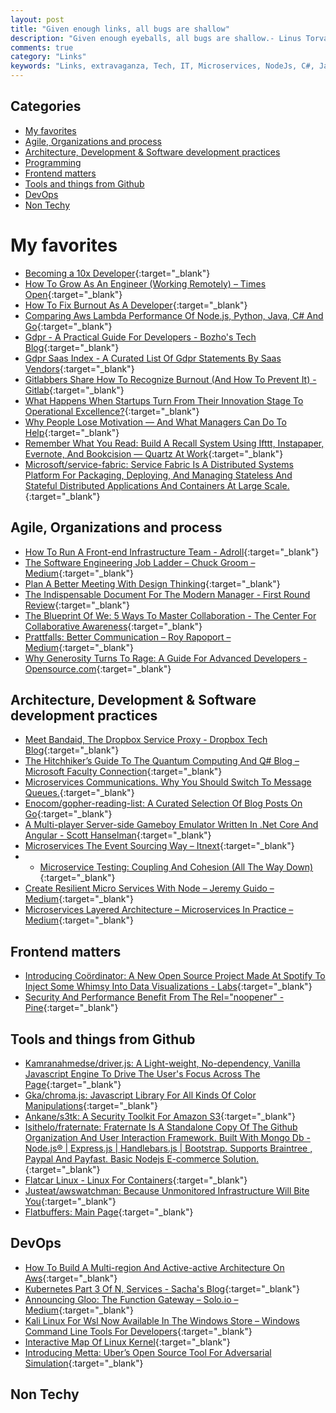 ```yaml
---
layout: post
title: "Given enough links, all bugs are shallow"
description: "Given enough eyeballs, all bugs are shallow.- Linus Torvalds - Linus’s Law"
comments: true
category: "Links"
keywords: "Links, extravaganza, Tech, IT, Microservices, NodeJs, C#, Javascript, Solution architecture"
---
```


## Categories ##
* [My favorites](#favorites)
* [Agile, Organizations and process](#agile)
* [Architecture, Development & Software development practices](#development)
* [Programming](#net)
* [Frontend matters](#web)
* [Tools and things from Github](#tools)
* [DevOps](#devops)
* [Non Techy](#notechhere)

# My favorites<a name="favorites"></a> #
* [Becoming a 10x Developer](https://kateheddleston.com/blog/becoming-a-10x-developer){:target="_blank"}
* [How To Grow As An Engineer (Working Remotely) – Times Open](https://open.nytimes.com/how-to-grow-as-an-engineer-working-remotely-3baff8211f3e){:target="_blank"}
* [How To Fix Burnout As A Developer](https://dev.to/lewismenelaws/how-to-fix-burnout-as-a-developer--4opl){:target="_blank"}
* [Comparing Aws Lambda Performance Of Node.js, Python, Java, C# And Go](https://read.acloud.guru/comparing-aws-lambda-performance-of-node-js-python-java-c-and-go-29c1163c2581){:target="_blank"} 
* [Gdpr - A Practical Guide For Developers - Bozho's Tech Blog](https://techblog.bozho.net/gdpr-practical-guide-developers/){:target="_blank"}
* [Gdpr Saas Index - A Curated List Of Gdpr Statements By Saas Vendors](https://www.gdprsaasindex.com/){:target="_blank"}
* [Gitlabbers Share How To Recognize Burnout (And How To Prevent It) - Gitlab](https://about.gitlab.com/2018/03/08/preventing-burnout/){:target="_blank"}
* [What Happens When Startups Turn From Their Innovation Stage To Operational Excellence?](https://bothsidesofthetable.com/what-happens-when-startups-turn-from-their-innovation-stage-to-operational-excellence-91bee1540e66){:target="_blank"}
* [Why People Lose Motivation — And What Managers Can Do To Help](https://hbr.org/2018/03/why-people-lose-motivation-and-what-managers-can-do-to-help?__s=wakwmyepmhismx8ehtnp){:target="_blank"}
* [Remember What You Read: Build A Recall System Using Ifttt, Instapaper, Evernote, And Bookcision — Quartz At Work](https://work.qz.com/1217245/how-to-make-better-use-of-everything-you-read/){:target="_blank"}
* [Microsoft/service-fabric: Service Fabric Is A Distributed Systems Platform For Packaging, Deploying, And Managing Stateless And Stateful Distributed Applications And Containers At Large Scale.](https://github.com/Microsoft/service-fabric/){:target="_blank"}

## Agile, Organizations and process<a name="agile"></a> ##
* [How To Run A Front-end Infrastructure Team - Adroll](http://tech.adroll.com/blog/frontend/2017/08/29/how-to-run-a-front-end-infrastructure-team.html){:target="_blank"}
* [The Software Engineering Job Ladder – Chuck Groom – Medium](https://medium.com/@cgroom/the-software-engineering-job-ladder-4bf70b4c24f3){:target="_blank"}
* [Plan A Better Meeting With Design Thinking](https://hbr.org/2018/02/plan-a-better-meeting-with-design-thinking){:target="_blank"}
* [The Indispensable Document For The Modern Manager - First Round Review](http://firstround.com/review/the-indispensable-document-for-the-modern-manager/){:target="_blank"}
* [The Blueprint Of We: 5 Ways To Master Collaboration - The Center For Collaborative Awareness](https://www.collaborativeawareness.com/single-post/2016/02/29/The-Blueprint-of-We-5-Ways-to-Master-Collaboration?__s=wakwmyepmhismx8ehtnp){:target="_blank"}
* [Prattfalls: Better Communication – Roy Rapoport – Medium](https://medium.com/@royrapoport/prattfalls-better-communication-54d173d22a90){:target="_blank"}
* [Why Generosity Turns To Rage: A Guide For Advanced Developers - Opensource.com](https://opensource.com/article/18/3/avoid-humiliating-newcomers){:target="_blank"}

## Architecture, Development & Software development practices <a name="development"></a> ##
* [Meet Bandaid, The Dropbox Service Proxy - Dropbox Tech Blog](https://blogs.dropbox.com/tech/2018/03/meet-bandaid-the-dropbox-service-proxy/){:target="_blank"}
* [The Hitchhiker’s Guide To The Quantum Computing And Q# Blog – Microsoft Faculty Connection](https://blogs.msdn.microsoft.com/uk_faculty_connection/2018/02/26/the-hitchhikers-guide-to-the-quantum-computing-and-q-blog/){:target="_blank"}
* [Microservices Communications. Why You Should Switch To Message Queues.](https://dev.to/matteojoliveau/microservices-communications-why-you-should-switch-to-message-queues--48ia){:target="_blank"}
* [Enocom/gopher-reading-list: A Curated Selection Of Blog Posts On Go](https://github.com/enocom/gopher-reading-list){:target="_blank"}
* [A Multi-player Server-side Gameboy Emulator Written In .Net Core And Angular - Scott Hanselman](https://www.hanselman.com/blog/AMultiplayerServersideGameBoyEmulatorWrittenInNETCoreAndAngular.aspx){:target="_blank"}
* [Microservices The Event Sourcing Way – Itnext](https://itnext.io/microservices-the-event-sourcing-way-124a8a772680){:target="_blank"}
* * [Microservice Testing: Coupling And Cohesion (All The Way Down)](https://medium.com/@danielbryantuk/microservice-testing-coupling-and-cohesion-all-the-way-down-b84dacf8cff0?goal=0_7b3139f09c-1a5b28431c-475006605){:target="_blank"}
* [Create Resilient Micro Services With Node – Jeremy Guido – Medium](https://medium.com/@dje_guido/create-resilient-micro-services-with-node-7a304286a901?goal=0_7b3139f09c-0d80905a8c-475006605){:target="_blank"}
* [Microservices Layered Architecture – Microservices In Practice – Medium](https://medium.com/microservices-in-practice/microservices-layered-architecture-88a7fc38d3f1?goal=0_7b3139f09c-0d80905a8c-475006605){:target="_blank"}

## Frontend matters <a name="web"></a> ##
* [Introducing Coördinator: A New Open Source Project Made At Spotify To Inject Some Whimsy Into Data Visualizations - Labs](https://labs.spotify.com/2018/03/02/introducing-coordinator-a-new-open-source-project-made-at-spotify-to-inject-some-whimsy-into-data-visualizations/){:target="_blank"}
* [Security And Performance Benefit From The Rel="noopener" - Pine](https://pineco.de/security-and-performance-benefit-from-the-rel-noopener/){:target="_blank"}

## Tools and things from Github <a name="tools"></a> ##
* [Kamranahmedse/driver.js: A Light-weight, No-dependency, Vanilla Javascript Engine To Drive The User's Focus Across The Page](https://github.com/kamranahmedse/driver.js){:target="_blank"}
* [Gka/chroma.js: Javascript Library For All Kinds Of Color Manipulations](https://github.com/gka/chroma.js){:target="_blank"}
* [Ankane/s3tk: A Security Toolkit For Amazon S3](https://github.com/ankane/s3tk?__s=gxk6t76rsjnpsfziqg2g){:target="_blank"}
* [Isithelo/fraternate: Fraternate Is A Standalone Copy Of The Github Organization And User Interaction Framework. Built With Mongo Db - Node.js® | Express.js | Handlebars.js | Bootstrap. Supports Braintree , Paypal And Payfast. Basic Nodejs E-commerce Solution.](https://github.com/Isithelo/Fraternate){:target="_blank"}
* [Flatcar Linux - Linux For Containers](https://www.flatcar-linux.org/){:target="_blank"}
* [Justeat/awswatchman: Because Unmonitored Infrastructure Will Bite You](https://github.com/justeat/AwsWatchman){:target="_blank"}
* [Flatbuffers: Main Page](https://google.github.io/flatbuffers/){:target="_blank"}

## DevOps<a name="devops"></a> ##
* [How To Build A Multi-region And Active-active Architecture On Aws](https://read.acloud.guru/why-and-how-do-we-build-a-multi-region-active-active-architecture-6d81acb7d208){:target="_blank"}
* [Kubernetes Part 3 Of N, Services - Sacha's Blog](https://sachabarbs.wordpress.com/2018/03/05/kubernetes-part-3-of-n-services/){:target="_blank"}
* [Announcing Gloo: The Function Gateway – Solo.io – Medium](https://medium.com/solo-io/announcing-gloo-the-function-gateway-3f0860ef6600){:target="_blank"}
* [Kali Linux For Wsl Now Available In The Windows Store – Windows Command Line Tools For Developers](https://blogs.msdn.microsoft.com/commandline/2018/03/05/kali-linux-for-wsl/){:target="_blank"}
* [Interactive Map Of Linux Kernel](http://www.makelinux.net/kernel_map/){:target="_blank"}
* [Introducing Metta: Uber’s Open Source Tool For Adversarial Simulation](https://medium.com/uber-security-privacy/uber-security-metta-open-source-a8a49613b4a){:target="_blank"}

## Non Techy<a name="notechere"></a> ##